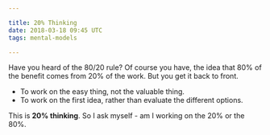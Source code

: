 ```yaml
---

title: 20% Thinking
date: 2018-03-18 09:45 UTC
tags: mental-models

---
```

Have you heard of the 80/20 rule? Of course you have, the idea that 80% of the benefit comes from 20% of the work. But you get it back to front.

* To work on the easy thing, not the valuable thing.
* To work on the first idea, rather than evaluate the different options.

This is **20% thinking**. So I ask myself - am I working on the 20% or the 80%.
